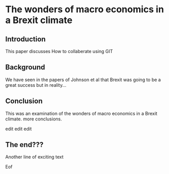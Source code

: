 # The wonders of macro economics in a Brexit climate

## Introduction

This paper discusses How to collaberate using GIT

## Background

We have seen in the papers of Johnson et al that Brexit
was going to be a great success but in reality...

## Conclusion

This was an examination of the wonders of macro economics in a Brexit climate.
more conclusions.

edit edit edit

## The end???
Another line of exciting text

Eof
